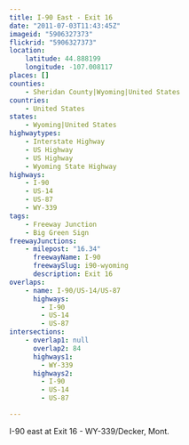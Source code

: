 ```yaml
---
title: I-90 East - Exit 16
date: "2011-07-03T11:43:45Z"
imageid: "5906327373"
flickrid: "5906327373"
location:
    latitude: 44.888199
    longitude: -107.008117
places: []
counties:
    - Sheridan County|Wyoming|United States
countries:
    - United States
states:
    - Wyoming|United States
highwaytypes:
    - Interstate Highway
    - US Highway
    - US Highway
    - Wyoming State Highway
highways:
    - I-90
    - US-14
    - US-87
    - WY-339
tags:
    - Freeway Junction
    - Big Green Sign
freewayJunctions:
    - milepost: "16.34"
      freewayName: I-90
      freewaySlug: i90-wyoming
      description: Exit 16
overlaps:
    - name: I-90/US-14/US-87
      highways:
        - I-90
        - US-14
        - US-87
intersections:
    - overlap1: null
      overlap2: 84
      highways1:
        - WY-339
      highways2:
        - I-90
        - US-14
        - US-87

---
```

I-90 east at Exit 16 - WY-339/Decker, Mont.